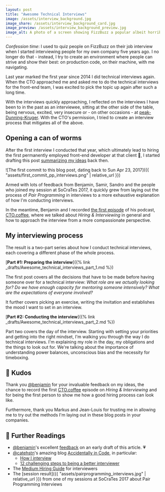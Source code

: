 ```yaml
---
layout: post
title: "Awesome Technical Interviews"
image: /assets/interview_background.jpg
image_share: /assets/interview_background_card.jpg
image_preview: /assets/interview_background_preview.jpg
image_alt: A photo of a screen showing FizzBuzz a popular albeit horribly ineffective coding exercise.
---
```

*Confession time*: I used to quiz people on FizzBuzz on their job interview when I started interviewing people for my own company five years ago. I no longer do that - instead, I try to create an environment where people can strive and show their best: on production code, on their machine, with me navigating.

Last year marked the first year since 2014 I did technical interviews again. When the CTO approached me and asked me to do the technical interviews for the front-end team, I was excited to pick the topic up again after such a long time.

With the interviews quickly approaching, I reflected on the interviews I have been to in the past as an interviewee, sitting at the other side of the table, being nervous, excited, very insecure or - on other occasions - at  [peak-Dunning-Kruger](https://en.wikipedia.org/wiki/Dunning%E2%80%93Kruger_effect). With the CTO's permission, I tried to create an interview process that mitigates all of the above.

## Opening a can of worms

After the first interview I conducted that year, which ultimately lead to hiring the first permanently employed front-end developer at that client 🎉, I started drafting this post [summarizing my ideas](https://github.com/rradczewski/ymmv/blob/85635a60851aa8e0aeccd80d53bb9b3e4cbcd4f8/_drafts/Why_-_Pair_Programming_Interviews.md) back then.

![The first commit to this blog post, dating back to Sun Apr 23, 2017]({{ "assets/first_commit_pp_interviews.png" | relative_url }})

Armed with lots of feedback from Benjamin, Samir, Sandro and the people who joined my session at SoCraTes 2017, it quickly grew from laying out the process of *Pair Programming* in interviews to a more exhaustive explanation of how I'm conducting interviews.

In the meantime, Benjamin and I recorded [the first episode](https://cto.coffee/episodes/01-on-interviewing-with-raimo-radczewski/) of his podcast, [CTO.coffee](https://cto.coffee), where we talked about *Hiring & Interviewing* in general and how to approach the interview from a more compassionate perspective.

## My interviewing process

The result is a two-part series about how I conduct technical interviews, each covering a different phase of the whole process.

[**Part #1: Preparing the interview**]({% link _drafts/Awesome_technical_interviews_part_1.md %})

The first post covers all the decisions that have to be made before having someone over for a technical interview: *What role are we actually looking for? Do we have enough capacity for mentoring someone intensively? What are the expectations of everyone involved?*

It further covers picking an exercise, writing the invitation and establishes the mood I want to set in an interview.

[**Part #2: Conducting the interview**]({% link _drafts/Awesome_technical_interviews_part_2.md %})

Part two covers the day of the interview. Starting with setting your priorities and getting into the right mindset, I'm walking you through the way I do technical interviews. I'm explaining my role in the day, my obligations and the things to look out for. We're talking about the importance of understanding power balances, unconscious bias and the necessity for timeboxing.

## 🤗 Kudos

Thank you [@benjamin](https://twitter.com/benjamin) for your invaluable feedback on my ideas, the chance to record the first [CTO.coffee](https://cto.coffee) episode on *Hiring & Interviewing* and for being the first person to show me how a good hiring process can look like.

Furthermore, thank you Markus and Jean-Louis for trusting me in allowing me to try out the methods I'm laying out in these blog posts in your companies.

## 📖 Further Readings

- [@benjamin](https://twitter.com/benjamin)'s excellent [feedback](https://github.com/rradczewski/ymmv/issues/1) on an early draft of this article. 💗
- [@catehstn](https://twitter.com/catehstn)'s amazing blog [Accidentally in Code](https://cate.blog/), in particular:
  - [How I interview](https://cate.blog/2015/04/01/how-i-interview/)
  - [12 challenging steps to being a better interviewer](https://cate.blog/2015/10/07/12-challenging-steps-to-being-a-better-interviewer/)
- The [Medium Hiring Guide](https://medium.engineering/mediums-engineering-interview-process-b8d6b67927c4) for interviewers
- The [session result]({{ "assets/pairprogramming_interviews.jpg" | relative_url }}) from one of my sessions at SoCraTes 2017 about Pair Programming Interviews
